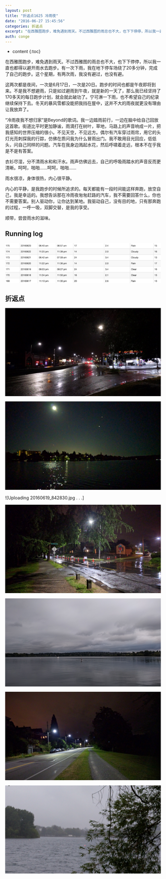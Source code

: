 ```yaml
---
layout: post
title: "折返点1625 冷雨夜"
date: "2016-06-27 15:45:56"
categories: 折返点
excerpt: "在西雅图跑步，难免遇到雨天。不过西雅图的雨总也不大，也下下停停，所以我一直也都得以避开雨水去跑步。有一次下雨，我在地下停车场绕了20多分钟，完成..."
auth: conge
---
```

* content
{:toc}

在西雅图跑步，难免遇到雨天。不过西雅图的雨总也不大，也下下停停，所以我一直也都得以避开雨水去跑步。有一次下雨，我在地下停车场绕了20多分钟，完成了自己的跑步。这个星期，有两次雨，我没有避过，也没有避。

这两次都是夜间，一次是6月17日，一次是20日。跑步的时间也都是午夜即将到来。不是我不想避雨，只是如过避雨到午夜，就是新的一天了，那么我已经坚持了170多天的每日跑步计划，就会就此破功了。宁可淋一下雨，也不希望自己的纪录继续保持下去。冬天的暴风雪都没能把我挡在屋中，这并不大的雨夜就更没有理由让我放弃了。

“冷雨夜我不想归家”是Beyond的歌词。我一边踏雨前行，一边在脑中给自己回放这首歌。街道比平时更加静谧，雨滴打在树叶，草地，马路上的声音响成一片，把我感知的世界压缩的很小。不见天空，不见远方。偶尔有汽车穿过雨帘，用它的头灯光亮刺探我的行踪，仿佛在质问我为什么冒雨出门。我不敢用目光回应，低低头，问自己同样的问题。汽车在我身边溅起水花，然后呼啸着走远，根本不在乎我是不是有答案。

衣衫尽湿，分不清雨水和和汗水。雨声仿佛远去，自己的呼吸雨踏水的声音反而更清晰。呵呵，啪啪……呵呵，啪啪……

雨水很凉，身体很热，内心很平静。

内心的平静，是我跑步的时候所追求的。每天都能有一段时间能这样奔跑，放空自己，我是幸运的。我想告诉那在冷雨夜匆匆赶路的汽车，我不需要回答什么，你也不需要答案。别人驱动你，让你达到某地。我驱动自己，没有目的地，只有那奔跑的过程，一呼一吸，双脚交替，是我的享受。

顺带，尝尝雨水的滋味。

## Running log
![Running log week 25](/assets/images/折返点/118382-6d37f74643954210.png)

## 折返点

![20160617.jpg](/assets/images/折返点/118382-ba313f86ee390e55.jpg)

![20160618.jpg](/assets/images/折返点/118382-e1fbb0596a82c437.jpg)

![Uploading 20160619_842830.jpg . . .]

![20160620.jpg](/assets/images/折返点/118382-e473ba056f463b45.jpg)

![20160621.jpg](/assets/images/折返点/118382-4b939e27a262179e.jpg)

![20160622.jpg](/assets/images/折返点/118382-330395e0db7108da.jpg)

![20160623.jpg](/assets/images/折返点/118382-cd748d5d0cf26170.jpg)
